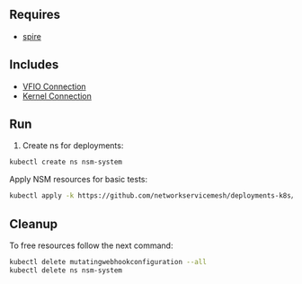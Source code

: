 ## Requires

- [spire](../spire)

## Includes

- [VFIO Connection](../use-cases/Vfio2Noop)
- [Kernel Connection](../use-cases/SriovKernel2Noop)

## Run

1. Create ns for deployments:
```bash
kubectl create ns nsm-system
```

Apply NSM resources for basic tests:
```bash
kubectl apply -k https://github.com/networkservicemesh/deployments-k8s/examples/sriov?ref=ec79cb50083fcc1ef9c1eebb4e81b11b31c70b92
```

## Cleanup

To free resources follow the next command:
```bash
kubectl delete mutatingwebhookconfiguration --all
kubectl delete ns nsm-system
```
